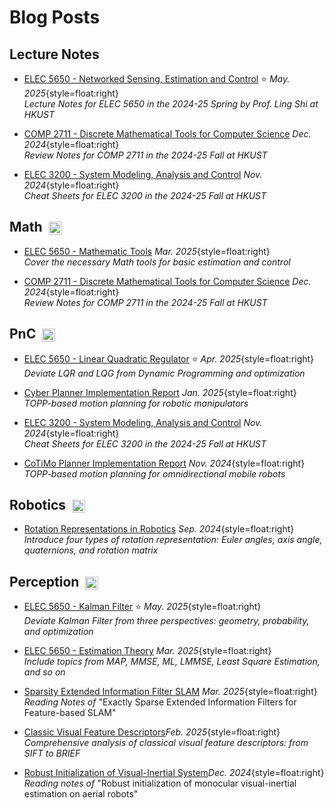 # Blog Posts

## Lecture Notes

- [ELEC 5650 - Networked Sensing, Estimation and Control](./2025/elec-5650) ⭐
  _May. 2025_{style=float:right}<br>
  _Lecture Notes for ELEC 5650 in the 2024-25 Spring by Prof. Ling Shi at HKUST_

- [COMP 2711 - Discrete Mathematical Tools for Computer Science](./2024/comp-2711.md)
  _Dec. 2024_{style=float:right}<br>
  _Review Notes for COMP 2711 in the 2024-25 Fall at HKUST_

- [ELEC 3200 - System Modeling, Analysis and Control](./2024/elec-3200.md)
  _Nov. 2024_{style=float:right}<br>
  _Cheat Sheets for ELEC 3200 in the 2024-25 Fall at HKUST_

## Math &nbsp;<img src="/tags/math.svg" style="display:inline; vertical-align:middle; height:1em;">

- [ELEC 5650 - Mathematic Tools](./2025/elec-5650/math-tools)
  _Mar. 2025_{style=float:right}<br>
  _Cover the necessary Math tools for basic estimation and control_

- [COMP 2711 - Discrete Mathematical Tools for Computer Science](./2024/comp-2711.md)
  _Dec. 2024_{style=float:right}<br>
  _Review Notes for COMP 2711 in the 2024-25 Fall at HKUST_

## PnC &nbsp;<img src="/tags/control.svg" style="display:inline; vertical-align:middle; height:1em;">

- [ELEC 5650 - Linear Quadratic Regulator](./2025/elec-5650/lqr) ⭐
  _Apr. 2025_{style=float:right}<br>
  _Deviate LQR and LQG from Dynamic Programming and optimization_

- [Cyber Planner Implementation Report](./2025/cyber-planner)
  _Jan. 2025_{style=float:right}<br>
  _TOPP-based motion planning for robotic manipulators_

- [ELEC 3200 - System Modeling, Analysis and Control](./2024/elec-3200.md)
  _Nov. 2024_{style=float:right}<br>
  _Cheat Sheets for ELEC 3200 in the 2024-25 Fall at HKUST_

- [CoTiMo Planner Implementation Report](./2024/cotimo-planner)
  _Nov. 2024_{style=float:right} <br>
  _TOPP-based motion planning for omnidirectional mobile robots_

## Robotics &nbsp;<img src="/tags/robotics.svg" style="display:inline; vertical-align:middle; height:1em;">

- [Rotation Representations in Robotics](./2024/rotation-representation)
  _Sep. 2024_{style=float:right}<br>
  _Introduce four types of rotation representation: Euler angles, axis angle, quaternions, and rotation matrix_

## Perception &nbsp;<img src="/tags/sense.svg" style="display:inline; vertical-align:middle; height:1em;">

- [ELEC 5650 - Kalman Filter](./2025/elec-5650/kalman-filter) ⭐
  _May. 2025_{style=float:right}<br>
  _Deviate Kalman Filter from three perspectives: geometry, probability, and optimization_

- [ELEC 5650 - Estimation Theory](./2025/elec-5650/estimation)
  _Mar. 2025_{style=float:right}<br>
  _Include topics from MAP, MMSE, ML, LMMSE, Least Square Estimation, and so on_

- [Sparsity Extended Information Filter SLAM](./2025/seif-slam)
  _Mar. 2025_{style=float:right}<br>
  _Reading Notes of_ "Exactly Sparse Extended Information Filters for Feature-based SLAM"

- [Classic Visual Feature Descriptors](./2025/visual-feature)_Feb. 2025_{style=float:right}<br>
  _Comprehensive analysis of classical visual feature descriptors: from SIFT to BRIEF_

- [Robust Initialization of Visual-Inertial System](./2024/vins-init)_Dec. 2024_{style=float:right}<br>
  _Reading notes of_ "Robust initialization of monocular visual-inertial estimation on aerial robots"
